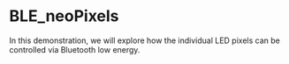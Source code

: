 # BLE_neoPixels
In this demonstration, we will explore how the individual LED pixels can be controlled via Bluetooth low energy. 
